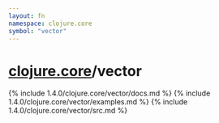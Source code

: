 ```yaml
---
layout: fn
namespace: clojure.core
symbol: "vector"
---
```


# [clojure.core](../)/vector

{% include 1.4.0/clojure.core/vector/docs.md %}
{% include 1.4.0/clojure.core/vector/examples.md %}
{% include 1.4.0/clojure.core/vector/src.md %}

